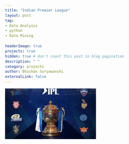 ```yaml
---
title: "Indian Premier League"
layout: post
tag: 
- Data Analysis 
- python
- Data Mining

headerImage: true
projects: true
hidden: true # don't count this post in blog pagination
description: " "
category: projects
author: Bhushan Suryawanshi 
externalLink: false
---
```


![Screenshot](/assets/images/IPL.jpg)

